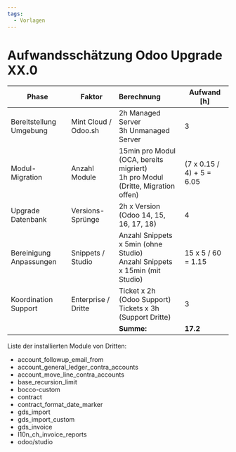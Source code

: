 ```yaml
---
tags:
  - Vorlagen
---
```

# Aufwandsschätzung Odoo Upgrade XX.0

| Phase                   | Faktor               | Berechnung                                                                        | Aufwand \[h\]             |
| ----------------------- | -------------------- | :-------------------------------------------------------------------------------- | ------------------------- |
| Bereitstellung Umgebung | Mint Cloud / Odoo.sh | 2h Managed Server<br>3h Unmanaged Server                                          | 3                         |
| Modul-Migration         | Anzahl Module        | 15min pro Modul (OCA, bereits migriert)<br>1h pro Modul (Dritte, Migration offen) | (7 x 0.15 / 4) + 5 = 6.05 |
| Upgrade Datenbank       | Versions-Sprünge     | 2h x Version (Odoo 14, 15, 16, 17, 18)                                            | 4                         |
| Bereinigung Anpassungen | Snippets / Studio    | Anzahl Snippets x 5min (ohne Studio)<br>Anzahl Snippets x 15min (mit Studio)      | 15 x 5 / 60 = 1.15        |
| Koordination Support    | Enterprise / Dritte  | Ticket x 2h (Odoo Support)<br>Tickets x 3h (Support Dritte)                       | 3                         |
|                         |                      | **Summe:**                                                                        | **17.2**                  |

Liste der installierten Module von Dritten:

* account_followup_email_from
* account_general_ledger_contra_accounts
* account_move_line_contra_accounts
* base_recursion_limit
* bocco-custom
* contract
* contract_format_date_marker
* gds_import
* gds_import_custom
* gds_invoice
* l10n_ch_invoice_reports
* odoo/studio